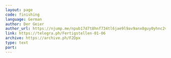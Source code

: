 ```yaml
---
layout: page
code: finishing
language: German
author: Der Geier
author_url: https://njump.me/npub17d7t8hnf734tl6jae9l9av9anx8guy0yhnc2vd9w22vgcvrazs8qjtsnpu
link: https://telegra.ph/Fertigstellen-01-06
archive: https://archive.ph/F2Dpx
type: text
part: 
---
```

